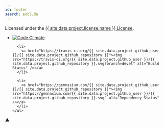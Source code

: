 ```yaml
---
id: footer
search: exclude
---
```


<div class="col-sm-1">
</div>

<div class="col-sm-10 centered">
  Licensed under the <a href="{{ site.data.project.license.url }}">{{ site.data.project.license.name }} License</a>.
  <br>
  <span class="container centered">
    <ul class="list-inline">
      <li>
        <a href="https://codeclimate.com/github/{{ site.data.project.github_user }}/{{ site.data.project.github_repository }}"><img src="https://codeclimate.com/github/{{ site.data.project.github_user }}/{{ site.data.project.github_repository }}.png" alt="Code Climate" /></a>
      </li>

      <li>
        <a href="https://travis-ci.org/{{ site.data.project.github_user }}/{{ site.data.project.github_repository }}"><img src="https://travis-ci.org/{{ site.data.project.github_user }}/{{ site.data.project.github_repository }}.svg?branch=devel" alt="Build Status" /></a>
      </li>

      <li>
        <a href="https://gemnasium.com/{{ site.data.project.github_user }}/{{ site.data.project.github_repository }}"><img src="https://gemnasium.com/{{ site.data.project.github_user }}/{{ site.data.project.github_repository }}.svg" alt="Dependency Status" /></a>
      </li>
    </ul>
  </span>
</div>

<div class="col-sm-1">
  <p class="text-right"><a href="#top">&#x25B2;</a></p>
</div>
